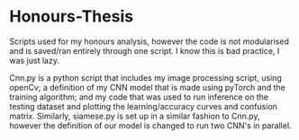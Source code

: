 # Honours-Thesis
Scripts used for my honours analysis, however the code is not modularised and is saved/ran entirely through one script. I know this is bad practice, I was just lazy.

Cnn.py is a python script that includes my image processing script, using openCv; a definition of my CNN model that is made using pyTorch and the training algorithm; and my code that was used to run inference on the testing dataset and plotting the learning/accuracy curves and confusion matrix. Similarly, siamese.py is set up in a similar fashion to Cnn.py, however the definition of our model is changed to run two CNN's in parallel. 
